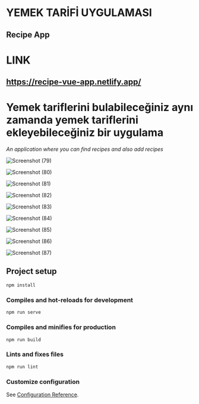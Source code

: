 # YEMEK TARİFİ UYGULAMASI 

## Recipe App

# LINK
## https://recipe-vue-app.netlify.app/

# Yemek tariflerini bulabileceğiniz aynı zamanda yemek tariflerini ekleyebileceğiniz bir uygulama

*An application where you can find recipes and also add recipes*

![Screenshot (79)](https://user-images.githubusercontent.com/76417507/210080456-d2815b6c-ddd5-4fe8-9032-75654c1472e6.png)


![Screenshot (80)](https://user-images.githubusercontent.com/76417507/210080471-c77abd66-4ef3-4f16-80ef-9713668b4573.png)



![Screenshot (81)](https://user-images.githubusercontent.com/76417507/210080482-0603ab85-e1ca-4ad3-b008-626dbc4a1743.png)


![Screenshot (82)](https://user-images.githubusercontent.com/76417507/210080489-849e884c-a577-4b0b-9906-86b8b0280abf.png)


![Screenshot (83)](https://user-images.githubusercontent.com/76417507/210080501-8b8123a3-a33b-4ef3-8338-229c307e979a.png)



![Screenshot (84)](https://user-images.githubusercontent.com/76417507/210080516-917ce64e-9f40-4fb7-b936-1df958d56e99.png)



![Screenshot (85)](https://user-images.githubusercontent.com/76417507/210080534-4207ec9e-4ba2-4ff2-b71d-ebd539f5740d.png)


![Screenshot (86)](https://user-images.githubusercontent.com/76417507/210080545-fa858d28-22b9-410d-8ec3-28d35f742f27.png)



![Screenshot (87)](https://user-images.githubusercontent.com/76417507/210080557-1d61f4b3-ae03-44ad-96e1-67a72aed3a13.png)




## Project setup
```
npm install
```

### Compiles and hot-reloads for development
```
npm run serve
```

### Compiles and minifies for production
```
npm run build
```

### Lints and fixes files
```
npm run lint
```

### Customize configuration
See [Configuration Reference](https://cli.vuejs.org/config/).
